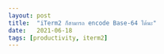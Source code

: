 ```yaml
---
layout: post
title:  "iTerm2 ก็สามารถ encode Base-64 ได้นะ"
date:   2021-06-18
tags: [productivity, iterm2]
---
```


